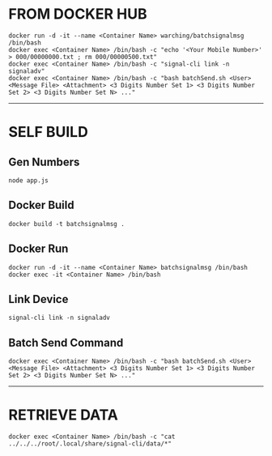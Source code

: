# FROM DOCKER HUB
```
docker run -d -it --name <Container Name> warching/batchsignalmsg /bin/bash
docker exec <Container Name> /bin/bash -c "echo '<Your Mobile Number>' > 000/00000000.txt ; rm 000/00000500.txt"
docker exec <Container Name> /bin/bash -c "signal-cli link -n signaladv"
docker exec <Container Name> /bin/bash -c "bash batchSend.sh <User> <Message File> <Attachment> <3 Digits Number Set 1> <3 Digits Number Set 2> <3 Digits Number Set N> ..."
```
---
# SELF BUILD
## Gen Numbers
```
node app.js
```

## Docker Build
```
docker build -t batchsignalmsg .
```

## Docker Run
```
docker run -d -it --name <Container Name> batchsignalmsg /bin/bash
docker exec -it <Container Name> /bin/bash
```

## Link Device
```
signal-cli link -n signaladv
```

## Batch Send Command
```
docker exec <Container Name> /bin/bash -c "bash batchSend.sh <User> <Message File> <Attachment> <3 Digits Number Set 1> <3 Digits Number Set 2> <3 Digits Number Set N> ..."
```
---
# RETRIEVE DATA
```
docker exec <Container Name> /bin/bash -c "cat ../../../root/.local/share/signal-cli/data/*"
```
